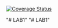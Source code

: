 [![Coverage Status](https://coveralls.io/repos/github/Itaracs/ProvaPippo/badge.svg?branch=main)](https://coveralls.io/github/Itaracs/ProvaPippo?branch=main)

"# LAB1" 
"# LAB1" 
